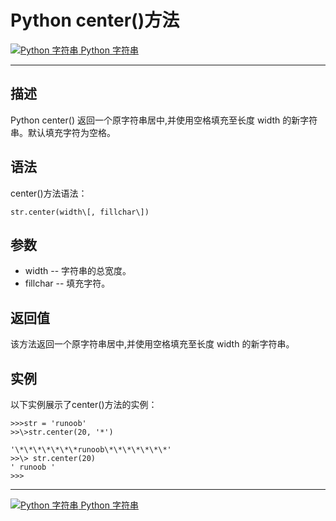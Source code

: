 Python center()方法
=================

 [![Python 字符串](../images/up.gif) Python 字符串](python-strings.html)

* * *

描述
--

Python center() 返回一个原字符串居中,并使用空格填充至长度 width 的新字符串。默认填充字符为空格。

语法
--

center()方法语法：
```
str.center(width\[, fillchar\])
```
参数
--

*   width -- 字符串的总宽度。
*   fillchar -- 填充字符。

返回值
---

该方法返回一个原字符串居中,并使用空格填充至长度 width 的新字符串。

实例
--

以下实例展示了center()方法的实例：
```
>>>str = 'runoob'  
>>\>str.center(20, '*')   

'\*\*\*\*\*\*\*runoob\*\*\*\*\*\*\*'   
>>\> str.center(20)   
' runoob '  
>>>
```
* * *

 [![Python 字符串](../images/up.gif) Python 字符串](python-strings.html)
